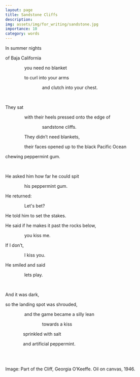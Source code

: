 ```yaml
---
layout: page
title: Sandstone Cliffs
description: 
img: assets/img/for_writing/sandstone.jpg
importance: 10
category: words
---
```


In summer nights

of Baja California

&emsp;&emsp;&emsp;&emsp; you need no blanket

&emsp;&emsp;&emsp;&emsp; to curl into your arms

&emsp;&emsp;&emsp;&emsp;&emsp;&emsp;&emsp;&emsp; and clutch into your chest.

<br/>

They sat

&emsp;&emsp;&emsp;&emsp; with their heels pressed onto the edge of

&emsp;&emsp;&emsp;&emsp;&emsp;&emsp;&emsp;&emsp; sandstone cliffs.

&emsp;&emsp;&emsp;&emsp; They didn’t need blankets,

&emsp;&emsp;&emsp;&emsp; their faces opened up to the black Pacific Ocean

chewing peppermint gum.

<br/>

He asked him how far he could spit

&emsp;&emsp;&emsp;&emsp; his peppermint gum.

He returned:

&emsp;&emsp;&emsp;&emsp; Let's bet?

He told him to set the stakes.

He said if he makes it past the rocks below,

&emsp;&emsp;&emsp;&emsp; you kiss me.

If I don’t,

&emsp;&emsp;&emsp;&emsp; I kiss you.

He smiled and said 

&emsp;&emsp;&emsp;&emsp; lets play.

<br/>

And it was dark,

so the landing spot was shrouded,

&emsp;&emsp;&emsp;&emsp; and the game became a silly lean

&emsp;&emsp;&emsp;&emsp;&emsp;&emsp;&emsp;&emsp; towards a kiss

&emsp;&emsp;&emsp;&emsp;sprinkled with salt

&emsp;&emsp;&emsp;&emsp;and artificial peppermint.


<br/><br/>

Image: Part of the Cliff, Georgia O’Keeffe. Oil on canvas, 1946.